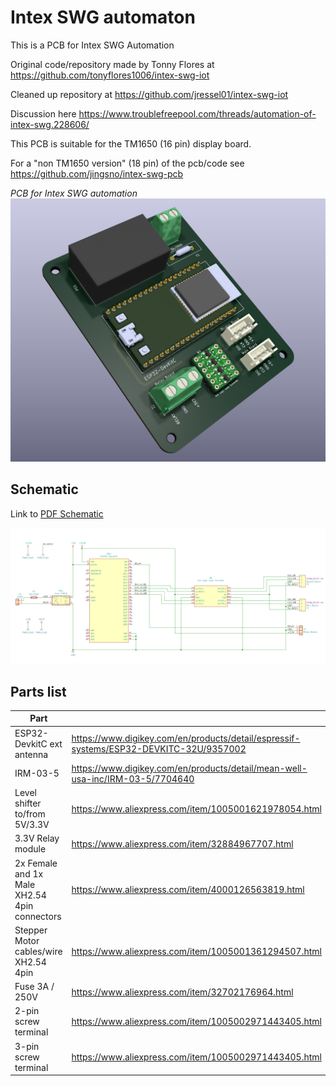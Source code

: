 # Intex SWG automaton

This is a PCB for Intex SWG Automation

Original code/repository made by Tonny Flores at
https://github.com/tonyflores1006/intex-swg-iot

Cleaned up repository at
https://github.com/jressel01/intex-swg-iot

Discussion here
https://www.troublefreepool.com/threads/automation-of-intex-swg.228606/

This PCB is suitable for the TM1650 (16 pin) display board.

For a "non TM1650 version" (18 pin) of the pcb/code see 
https://github.com/jingsno/intex-swg-pcb

*PCB for Intex SWG automation*
![](docs/poster.png)


## Schematic

Link to [PDF Schematic](docs/intex-swg-pcb.pdf)

![Schematic](docs/schematic.png)


## Parts list

| Part            |             |
|-----------------|-------------|
| ESP32-DevkitC ext antenna |  https://www.digikey.com/en/products/detail/espressif-systems/ESP32-DEVKITC-32U/9357002 | $1600 |
| IRM-03-5 | https://www.digikey.com/en/products/detail/mean-well-usa-inc/IRM-03-5/7704640 |
| Level shifter to/from 5V/3.3V | https://www.aliexpress.com/item/1005001621978054.html | 
| 3.3V Relay module | https://www.aliexpress.com/item/32884967707.html | 
| 2x Female and 1x Male XH2.54 4pin connectors | https://www.aliexpress.com/item/4000126563819.html | 
| Stepper Motor cables/wire XH2.54 4pin | https://www.aliexpress.com/item/1005001361294507.html |
| Fuse 3A / 250V | https://www.aliexpress.com/item/32702176964.html | 
| 2-pin screw terminal | https://www.aliexpress.com/item/1005002971443405.html  | 
| 3-pin screw terminal | https://www.aliexpress.com/item/1005002971443405.html  | 



